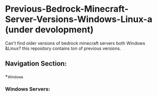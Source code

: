 # Previous-Bedrock-Minecraft-Server-Versions-Windows-Linux-a (under devolopment)
Can't find older versions of bedrock minecraft servers both Windows &Linux? this repository contains ton of previous versions.

## Navigation Section:
•[<sub>Windows</sub>](#Windows-Servers) 

<a name="Windows-Servers"></a> 
### Windows Servers:


